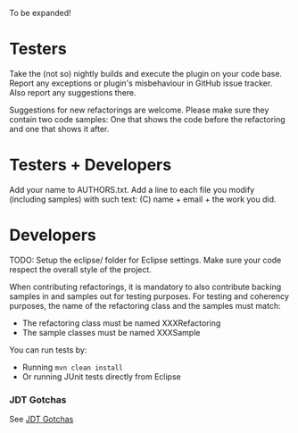 To be expanded!

# Testers
Take the (not so) nightly builds and execute the plugin on your code base.
Report any exceptions or plugin's misbehaviour in GitHub issue tracker. 
Also report any suggestions there.

Suggestions for new refactorings are welcome. Please make sure they contain two code samples:
One that shows the code before the refactoring and one that shows it after.

# Testers + Developers
Add your name to AUTHORS.txt.
Add a line to each file you modify (including samples) with such text:
    (C) name + email + the work you did.

# Developers
TODO: Setup the eclipse/ folder for Eclipse settings.
Make sure your code respect the overall style of the project.

When contributing refactorings, it is mandatory to also contribute backing samples in and samples out for testing purposes.
For testing and coherency purposes, the name of the refactoring class and the samples must match:
* The refactoring class must be named XXXRefactoring
* The sample classes must be named XXXSample

You can run tests by:
* Running ```mvn clean install```
* Or running JUnit tests directly from Eclipse

### JDT Gotchas

See [JDT Gotchas](https://github.com/JnRouvignac/AutoRefactor/wiki/JDT-Gotchas)
